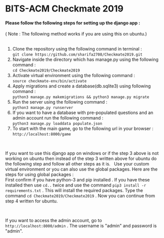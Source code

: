 # BITS-ACM Checkmate 2019

<h4>Please follow the following steps for setting up the django app :</h4>
( Note : The following method works if you are using this on ubuntu.) <br><br>
<ol>
<li>Clone the repository using the following command in terminal :<br>
 <code>git clone https://github.com/sharifa2708/Checkmate2019.git</code></li>
<li>Navigate inside the directory which has manage.py using the following command : <br>
 <code>cd Checkmate2019/Checkmate2019</code></li>
<li>Activate virtual environment using the following command : <br>
 <code>source checkmate-env/bin/activate</code></li>
<li>Apply migrations and create a database(db.sqlite3) using following command :<br>
 <code>python3 manage.py makemigrations && python3 manage.py migrate</code></li>
<li>Run the server using the following command : <br>
 <code>python3 manage.py runserver</code></li>
<li>If you want to have a database with pre-populated questions and an admin account run the following command : <br>
<code>python3 manage.py loaddata populate.json</code></li>
<li>To start with the main game, go to the following url in your browser : <br>
<code>http://localhost:8000/game</code></li>
</ol>
<br>
<p>If you want to use this django app on windows or if the step 3 above is not working on ubuntu then instead of the step 3 written 
above for ubuntu do the following step and follow all other steps as it is.
&nbsp Use your custom virtual environment or you can also use the global packages.
Here are the steps for using global packages :<br>
First confirm if you have python-3 and pip installed . If you have these installed then use <code>cd..</code> twice and use the command
<code>pip3 install -r requirements.txt</code> . This will 
install the required packages. Type the command <code>cd Checkmate2019/Checkmate2019</code> . Now you can continue from step 4 
written for ubuntu.</p><br>
<p>If you want to access the admin account,  go to <code>http://localhost:8000/admin</code> . The username is "admin" and password is "admin". </p>